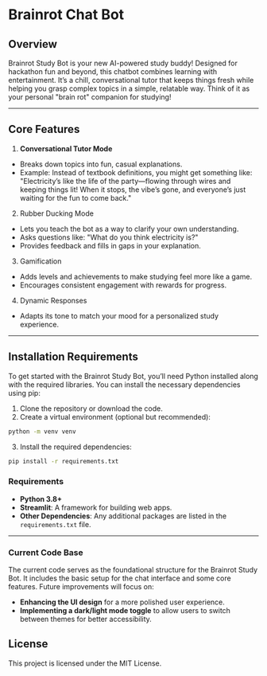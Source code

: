 # Brainrot Chat Bot

## Overview 
Brainrot Study Bot is your new AI-powered study buddy! Designed for hackathon fun and beyond, this chatbot combines learning with entertainment. It’s a chill, conversational tutor that keeps things fresh while helping you grasp complex topics in a simple, relatable way. Think of it as your personal "brain rot" companion for studying!

---

## Core Features
1. **Conversational Tutor Mode**
- Breaks down topics into fun, casual explanations.
- Example: Instead of textbook definitions, you might get something like:
"Electricity’s like the life of the party—flowing through wires and keeping things lit! When it stops, the vibe’s gone, and everyone’s just waiting for the fun to come back."
2. Rubber Ducking Mode
- Lets you teach the bot as a way to clarify your own understanding.
- Asks questions like: "What do you think electricity is?"
- Provides feedback and fills in gaps in your explanation.
3. Gamification
- Adds levels and achievements to make studying feel more like a game.
- Encourages consistent engagement with rewards for progress.
4. Dynamic Responses
- Adapts its tone to match your mood for a personalized study experience.

---

## Installation Requirements

To get started with the Brainrot Study Bot, you’ll need Python installed along with the required libraries. You can install the necessary dependencies using pip:

1. Clone the repository or download the code.
2. Create a virtual environment (optional but recommended):
```bash
python -m venv venv
```
3. Install the required dependencies:
```bash
pip install -r requirements.txt
```

### Requirements 
- **Python 3.8+**
- **Streamlit**: A framework for building web apps.
- **Other Dependencies**: Any additional packages are listed in the `requirements.txt` file.

---

### Current Code Base
The current code serves as the foundational structure for the Brainrot Study Bot. It includes the basic setup for the chat interface and some core features. Future improvements will focus on:

- **Enhancing the UI design** for a more polished user experience.
- **Implementing a dark/light mode toggle** to allow users to switch between themes for better accessibility.

## License
This project is licensed under the MIT License.
